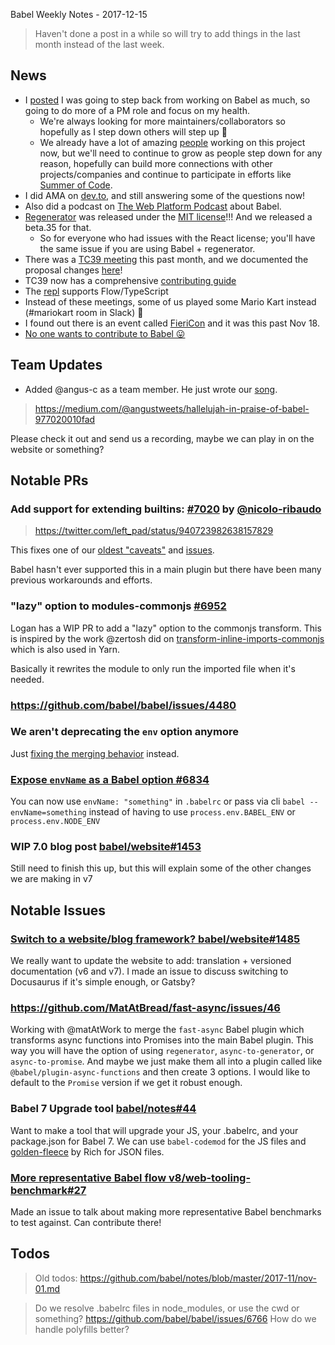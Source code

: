 Babel Weekly Notes - 2017-12-15

> Haven't done a post in a while so will try to add things in the last month instead of the last week.

## News

- I [posted](https://twitter.com/left_pad/status/938041651452416004) I was going to step back from working on Babel as much, so going to do more of a PM role and focus on my health.
  - We're always looking for more maintainers/collaborators so hopefully as I step down others will step up 🤗
  - We already have a lot of amazing [people](https://babeljs.io/team) working on this project now, but we'll need to continue to grow as people step down for any reason, hopefully can build more connections with other projects/companies and continue to participate in efforts like [Summer of Code](https://babeljs.io/blog/2017/08/09/babel-and-summer-of-code).
- I did AMA on [dev.to](https://twitter.com/ThePracticalDev/status/941007481987268609), and still answering some of the questions now!
- Also did a podcast on [The Web Platform Podcast](https://twitter.com/TheWebPlatform/status/940855461229793280) about Babel.
- [Regenerator](https://github.com/facebook/regenerator) was released under the [MIT license](https://twitter.com/left_pad/status/938825429955125248)!!! And we released a beta.35 for that.
  - So for everyone who had issues with the React license; you'll have the same issue if you are using Babel + regenerator.
- There was a [TC39 meeting](https://github.com/tc39/agendas/blob/master/2017/11.md) this past month, and we documented the proposal changes [here](https://github.com/babel/proposals/issues/34)!
- TC39 now has a comprehensive [contributing guide](https://twitter.com/bterlson/status/931586519592087552)
- The [repl](https://babeljs.io/repl/build/master) supports Flow/TypeScript
- Instead of these meetings, some of us played some Mario Kart instead (#mariokart room in Slack) 🙂  
- I found out there is an event called [FieriCon](http://www.fiericon.com/) and it was this past Nov 18.  
- [No one wants to contribute to Babel 😛](https://twitter.com/AdamRackis/status/931195056479965185)

## Team Updates

- Added @angus-c as a team member. He just wrote our [song](https://twitter.com/left_pad/status/938956634361094146).

> https://medium.com/@angustweets/hallelujah-in-praise-of-babel-977020010fad

Please check it out and send us a recording, maybe we can play in on the website or something?

## Notable PRs

### Add support for extending builtins: [#7020](https://github.com/babel/babel/pull/7020) by [@nicolo-ribaudo](https://github.com/nicolo-ribaudo)

> https://twitter.com/left_pad/status/940723982638157829

This fixes one of our [oldest "caveats"](https://babeljs.io/docs/usage/caveats/#classes) and [issues](https://github.com/babel/babel/issues/4480).

Babel hasn't ever supported this in a main plugin but there have been many previous workarounds and efforts.

### "lazy" option to modules-commonjs [#6952](https://github.com/babel/babel/pull/6952)

Logan has a WIP PR to add a "lazy" option to the commonjs transform. This is inspired by the work @zertosh did on [transform-inline-imports-commonjs](https://github.com/zertosh/babel-plugin-transform-inline-imports-commonjs) which is also used in Yarn.

Basically it rewrites the module to only run the imported file when it's needed.

### https://github.com/babel/babel/issues/4480

### We aren't deprecating the `env` option anymore

Just [fixing the merging behavior](https://twitter.com/left_pad/status/936687774098444288) instead.

### [Expose `envName` as a Babel option #6834](https://github.com/babel/babel/pull/6834)

You can now use `envName: "something"` in `.babelrc` or pass via cli `babel --envName=something` instead of having to use `process.env.BABEL_ENV` or `process.env.NODE_ENV`

### WIP 7.0 blog post [babel/website#1453](https://github.com/babel/website/pull/1453)

Still need to finish this up, but this will explain some of the other changes we are making in v7

## Notable Issues

### [Switch to a website/blog framework? babel/website#1485](https://github.com/babel/website/issues/1485)

We really want to update the website to add: translation + versioned documentation (v6 and v7). I made an issue to discuss switching to Docusaurus if it's simple enough, or Gatsby?

### https://github.com/MatAtBread/fast-async/issues/46

Working with @matAtWork to merge the `fast-async` Babel plugin which transforms async functions into Promises into the main Babel plugin. This way you will have the option of using `regenerator`, `async-to-generator`, or `async-to-promise`. And maybe we just make them all into a plugin called like `@babel/plugin-async-functions` and then create 3 options. I would like to default to the `Promise` version if we get it robust enough.

### Babel 7 Upgrade tool [babel/notes#44](https://github.com/babel/notes/issues/44)

Want to make a tool that will upgrade your JS, your .babelrc, and your package.json for Babel 7. We can use `babel-codemod` for the JS files and [golden-fleece](https://twitter.com/Rich_Harris/status/937144688590671873) by Rich for JSON files.

### [More representative Babel flow v8/web-tooling-benchmark#27](https://github.com/v8/web-tooling-benchmark/issues/27)

Made an issue to talk about making more representative Babel benchmarks to test against. Can contribute there!

## Todos

> Old todos: https://github.com/babel/notes/blob/master/2017-11/nov-01.md

> Do we resolve .babelrc files in node_modules, or use the cwd or something? https://github.com/babel/babel/issues/6766
> How do we handle polyfills better?
